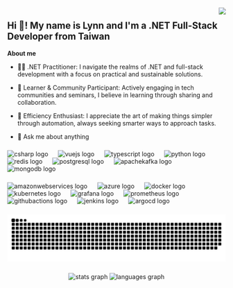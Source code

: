 <br clear="both">
<img align="right" src="https://visitor-badge.laobi.icu/badge?page_id=OrangeRed0706.OrangeRed0706&"  />

## Hi 👋! My name is Lynn and I'm a .NET Full-Stack Developer from Taiwan

**About me**

- 👨‍💻 .NET Practitioner: I navigate the realms of .NET and full-stack development with a focus on practical and sustainable solutions.

- 🌱 Learner & Community Participant: Actively engaging in tech communities and seminars, I believe in learning through sharing and collaboration.

- 🧩 Efficiency Enthusiast: I appreciate the art of making things simpler through automation, always seeking smarter ways to approach tasks.

- 💬 Ask me about anything


###

<div align="left">
  <img src="https://cdn.jsdelivr.net/gh/devicons/devicon/icons/csharp/csharp-original.svg" height="40" alt="csharp logo"  />
  <img width="15" />
  <img src="https://cdn.simpleicons.org/vuedotjs/4FC08D" height="40" alt="vuejs logo"  />
  <img width="15" />
  <img src="https://cdn.jsdelivr.net/gh/devicons/devicon/icons/typescript/typescript-original.svg" height="40" alt="typescript logo"  />
  <img width="15" />
  <img src="https://cdn.jsdelivr.net/gh/devicons/devicon/icons/python/python-original.svg" height="40" alt="python logo"  />
  <img width="15" />
  <img src="https://cdn.jsdelivr.net/gh/devicons/devicon/icons/redis/redis-original.svg" height="40" alt="redis logo"  />
  <img width="15" />
  <img src="https://cdn.jsdelivr.net/gh/devicons/devicon/icons/postgresql/postgresql-original.svg" height="40" alt="postgresql logo"  />
  <img width="15" />
  <img src="https://skillicons.dev/icons?i=kafka" height="40" alt="apachekafka logo"  />
  <img width="15" />
  <img src="https://cdn.jsdelivr.net/gh/devicons/devicon/icons/mongodb/mongodb-original.svg" height="40" alt="mongodb logo"  />
</div>

###

<div align="left">
  <img src="https://skillicons.dev/icons?i=aws" height="40" alt="amazonwebservices logo"  />
  <img width="15" />
  <img src="https://cdn.jsdelivr.net/gh/devicons/devicon/icons/azure/azure-original.svg" height="40" alt="azure logo"  />
  <img width="15" />
  <img src="https://cdn.jsdelivr.net/gh/devicons/devicon/icons/docker/docker-original.svg" height="40" alt="docker logo"  />
  <img width="15" />
  <img src="https://skillicons.dev/icons?i=kubernetes" height="40" alt="kubernetes logo"  />
  <img width="15" />
  <img src="https://cdn.jsdelivr.net/gh/devicons/devicon/icons/grafana/grafana-original.svg" height="40" alt="grafana logo"  />
  <img width="15" />
  <img src="https://cdn.jsdelivr.net/gh/devicons/devicon/icons/prometheus/prometheus-original.svg" height="40" alt="prometheus logo"  />
  <img width="15" />
  <img src="https://skillicons.dev/icons?i=githubactions" height="40" alt="githubactions logo"  />
  <img width="15" />
  <img src="https://skillicons.dev/icons?i=jenkins" height="40" alt="jenkins logo"  />
  <img width="15" />
  <img src="https://cdn.jsdelivr.net/gh/devicons/devicon/icons/argocd/argocd-original.svg" height="40" alt="argocd logo"  />
</div>

###

<img src="https://raw.githubusercontent.com/OrangeRed0706/OrangeRed0706/output/snake.svg" alt="Snake animation" />

###

<div align="center">
  <img src="https://github-readme-stats.vercel.app/api?username=OrangeRed0706&hide_title=false&hide_rank=true&show_icons=true&include_all_commits=true&count_private=true&disable_animations=false&theme=dracula&locale=en&hide_border=false" height="170" alt="stats graph"  />
  <img src="https://github-readme-stats.vercel.app/api/top-langs?username=OrangeRed0706&locale=en&hide_title=false&layout=compact&card_width=320&langs_count=5&theme=dracula&hide_border=false" height="150" alt="languages graph"  />
</div>

###
